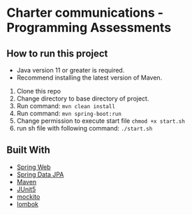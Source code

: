 # Charter communications - Programming Assessments

## How to run this project

- Java version 11 or greater is required.
- Recommend installing the latest version of Maven.

1. Clone this repo
2. Change directory to base directory of project.
3. Run command: `mvn clean install`
4. Run command: `mvn spring-boot:run`
3. Change permission to execute start file `chmod +x start.sh`
4.  run sh file with following command: `./start.sh`
       

## Built With
* [Spring Web](https://docs.spring.io/spring-boot/docs/2.6.1/reference/htmlsingle/#boot-features-developing-web-applications)
* [Spring Data JPA](https://docs.spring.io/spring-boot/docs/2.6.1/reference/htmlsingle/#boot-features-jpa-and-spring-data)
* [Maven](https://maven.apache.org/)
* [JUnit5](https://junit.org/junit5/)
* [mockito](https://site.mockito.org/)
* [lombok](https://projectlombok.org/)


